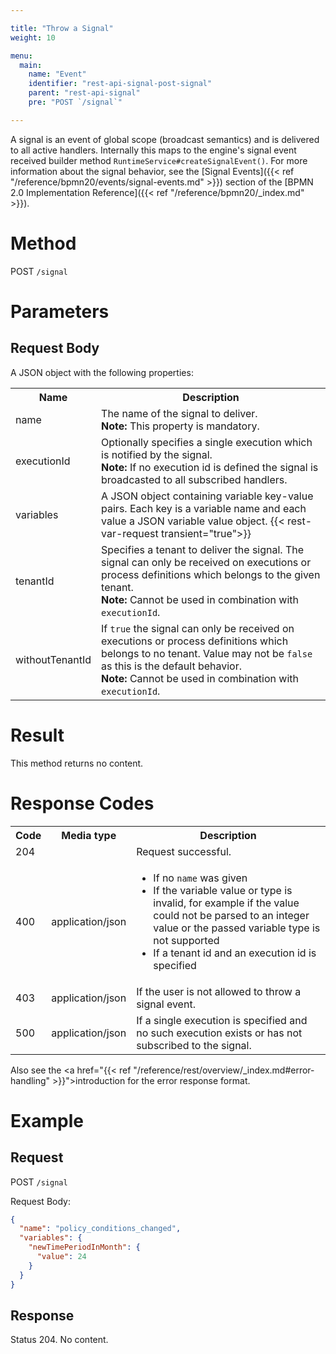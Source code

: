 ```yaml
---

title: "Throw a Signal"
weight: 10

menu:
  main:
    name: "Event"
    identifier: "rest-api-signal-post-signal"
    parent: "rest-api-signal"
    pre: "POST `/signal`"

---
```



A signal is an event of global scope (broadcast semantics) and is delivered to all active handlers.
Internally this maps to the engine's signal event received builder method `RuntimeService#createSignalEvent()`.
For more information about the signal behavior, see the [Signal Events]({{< ref "/reference/bpmn20/events/signal-events.md" >}})
section of the [BPMN 2.0 Implementation Reference]({{< ref "/reference/bpmn20/_index.md" >}}).


# Method

POST `/signal`

# Parameters

## Request Body

A JSON object with the following properties:

<table class="table table-striped">
  <tr>
    <th>Name</th>
    <th>Description</th>
  </tr>
  <tr>
    <td>name</td>
    <td>The name of the signal to deliver.<br>
    <strong>Note:</strong> This property is mandatory.</td>
  </tr>
  <tr>
    <td>executionId</td>
    <td>Optionally specifies a single execution which is notified by the signal.<br>
    <strong>Note:</strong> If no execution id is defined the signal is broadcasted to all subscribed handlers.</td>
  </tr>
  <tr>
    <td>variables</td>
    <td>A JSON object containing variable key-value pairs. Each key is a variable name and each value a JSON variable value object.
    {{< rest-var-request transient="true">}}
  </tr>
  <tr>
    <td>tenantId</td>
    <td>Specifies a tenant to deliver the signal. The signal can only be received on executions or process definitions
    which belongs to the given tenant.<br>
    <strong>Note:</strong> Cannot be used in combination with <code>executionId</code>.</td>
  </tr>
  <tr>
    <td>withoutTenantId</td>
    <td>If <code>true</code> the signal can only be received on executions or process definitions which belongs to no
    tenant. Value may not be <code>false</code> as this is the default behavior.<br>
    <strong>Note:</strong> Cannot be used in combination with <code>executionId</code>.</td>
  </tr>
</table>

# Result
This method returns no content.

# Response Codes

<table class="table table-striped">
  <tr>
    <th>Code</th>
    <th>Media type</th>
    <th>Description</th>
  </tr>
  <tr>
    <td>204</td>
    <td></td>
    <td>Request successful.</td>
  </tr>
  <tr>
    <td>400</td>
    <td>application/json</td>
    <td>
      <ul>
        <li>If no <code>name</code> was given</li>
        <li>If the variable value or type is invalid, for example if the value could not be parsed to an integer value
        or the passed variable type is not supported</li>
        <li>If a tenant id and an execution id is specified</li>
      </ul>
    </td>
  </tr>
  <tr>
    <td>403</td>
    <td>application/json</td>
    <td>If the user is not allowed to throw a signal event.</td>
  </tr>
  <tr>
    <td>500</td>
    <td>application/json</td>
    <td>
      If a single execution is specified and no such execution exists or has not subscribed to the signal.
    </td>
  </tr>
</table>

Also see the <a href="{{< ref "/reference/rest/overview/_index.md#error-handling" >}}">introduction</a> for the error
response format.

# Example


## Request

POST `/signal`

Request Body:

```json
{
  "name": "policy_conditions_changed",
  "variables": {
    "newTimePeriodInMonth": {
      "value": 24
    }
  }
}
```


## Response

Status 204. No content.
